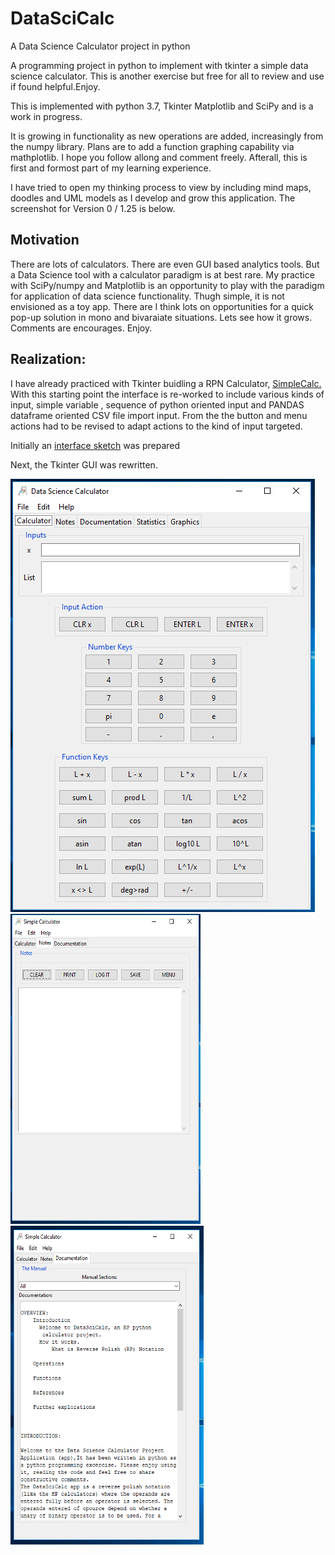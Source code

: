 # DataSciCalc

A Data Science Calculator project in python
  
A programming project in python to implement with tkinter a simple data science calculator. This is another exercise but free for all to review and use if found helpful.Enjoy.

This is implemented with python 3.7, Tkinter Matplotlib and SciPy and is a work in progress. 

It is growing in functionality as new operations are added, increasingly from the numpy library. Plans are to add a function graphing capability via mathplotlib. I hope you follow allong and comment freely. Afterall, this is first and formost part of my learning experience.

I have tried to open my thinking process to view by including mind maps, doodles and UML models as I develop and grow this application. The screenshot for Version 0 / 1.25 is below.

## Motivation
  
There are lots of calculators. There are even GUI based analytics tools. But a Data Science tool with a calculator paradigm is at best rare. My practice with SciPy/numpy and Matplotlib is an opportunity to play with the paradigm for application of data science functionality. Thugh simple, it is not envisioned as a toy app. There are I think lots on opportunities for a quick pop-up solution in mono and bivaraiate situations. Lets see how it grows. Comments are encourages. Enjoy.

## Realization:

I have already practiced with Tkinter buidling a RPN Calculator, [SimpleCalc.](https://medmatix.github.io/SimpleCalc/) With this starting point the interface is re-worked to include various kinds of input, simple variable <entry>, sequence of python <List> oriented input and PANDAS dataframe oriented CSV file import input. From the the button and menu actions had to be revised to adapt actions to the kind of input targeted.
  
Initially an [interface sketch](https://github.com/medmatix/DataSciCalc/blob/master/GUI%20Layout%20Notes%20page_8.pdf) was prepared

Next, the Tkinter GUI was rewritten.


![ScreenShot1](DataSciCalc1.png) ![ScreenShot2](DataSciCalc2.png) ![ScreenShot3](DataSciCalc3.png)
